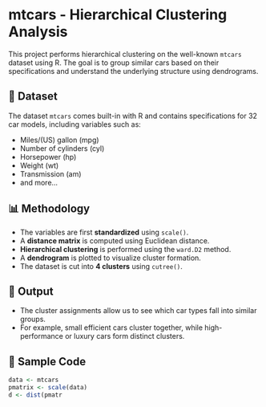 # mtcars - Hierarchical Clustering Analysis

This project performs hierarchical clustering on the well-known `mtcars` dataset using R. The goal is to group similar cars based on their specifications and understand the underlying structure using dendrograms.

## 📌 Dataset
The dataset `mtcars` comes built-in with R and contains specifications for 32 car models, including variables such as:
- Miles/(US) gallon (mpg)
- Number of cylinders (cyl)
- Horsepower (hp)
- Weight (wt)
- Transmission (am)
- and more...

## 📊 Methodology

- The variables are first **standardized** using `scale()`.
- A **distance matrix** is computed using Euclidean distance.
- **Hierarchical clustering** is performed using the `ward.D2` method.
- A **dendrogram** is plotted to visualize cluster formation.
- The dataset is cut into **4 clusters** using `cutree()`.

## 📎 Output

- The cluster assignments allow us to see which car types fall into similar groups.
- For example, small efficient cars cluster together, while high-performance or luxury cars form distinct clusters.

## 🧪 Sample Code

```r
data <- mtcars
pmatrix <- scale(data)
d <- dist(pmatr
